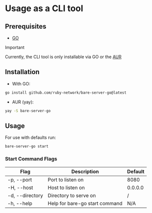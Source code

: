 # Usage as a CLI tool

## Prerequisites 
- [GO](https://golang.org/doc/install)

> [!IMPORTANT]  
> Currently, the CLI tool is only installable via GO or the [AUR](https://aur.archlinux.org/packages/bare-server-go/)

## Installation

- With GO:
```bash
go install github.com/ruby-network/bare-server-go@latest
```

- AUR (yay):
```bash
yay -S bare-server-go
```

## Usage

For use with defaults run:
```bash
bare-server-go start
```

### Start Command Flags

| Flag | Description | Default |
| ---- | ----------- | ------- |
| -p, --port   | Port to listen on | 8080 |
| -H, --host   | Host to listen on | 0.0.0.0 |
| -d, --directory | Directory to serve on | / |
| -h, --help | Help for bare-go start command | N/A |
